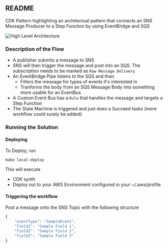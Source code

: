 ## README

CDK Pattern highlighting an architectual pattern that connects an SNS Message Producer to a Step Function by using EventBridge and SQS

![High Level Architecture](https://www.binaryheap.com/wp-content/uploads/2023/03/sns_pipes.png)

### Description of the Flow

-   A publisher submits a message to SNS
-   SNS will then trigger the message and post into an SQS. The subscription needs to be marked as `Raw Message Delivery`
-   An EventBridge Pipe listens to the SQS and then
    -   Filters the message for types of events it's interested in
    -   Tranforms the body from an SQS Message Body into something more usable for an EventBus
-   A Custom Event Bus has a `Rule` that handles the message and targets a Step Function
-   The State Machine is triggered and just does a Succeed tasks (more workflow could surely be added)

### Running the Solution

#### Deploying

To Deploy, run

```
make local-deploy
```

This will execute

-   CDK synth
-   Deploy out to your AWS Environment configured in your ~/.aws/profile

#### Triggering the workflow

Post a message onto the SNS Topic with the following structure

```javascript
{
    "eventType": "SampleEvent",
    "field1": "Sample Field 1",
    "field2": "Sample Field 2",
    "field3": "Sample Field 3"
}
```
